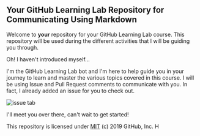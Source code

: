 ## Your GitHub Learning Lab Repository for Communicating Using Markdown

Welcome to **your** repository for your GitHub Learning Lab course. This repository will be used during the different activities that I will be guiding you through.

Oh! I haven't introduced myself...

I'm the GitHub Learning Lab bot and I'm here to help guide you in your journey to learn and master the various topics covered in this course. I will be using Issue and Pull Request comments to communicate with you. In fact, I already added an issue for you to check out.

![issue tab](https://lab.github.com/public/images/issue_tab.png)

I'll meet you over there, can't wait to get started!

This repository is licensed under [MIT](../LICENSE) (c) 2019 GitHub, Inc.
H
